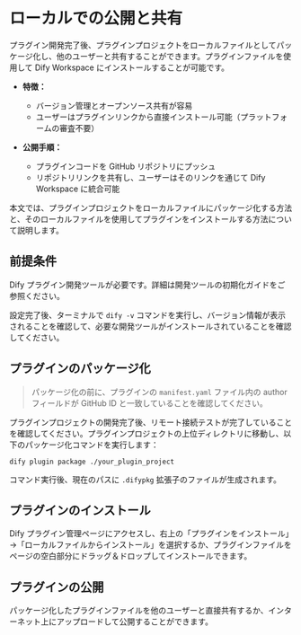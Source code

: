 # ローカルでの公開と共有

プラグイン開発完了後、プラグインプロジェクトをローカルファイルとしてパッケージ化し、他のユーザーと共有することができます。プラグインファイルを使用して Dify Workspace にインストールすることが可能です。

* **特徴：**
  - バージョン管理とオープンソース共有が容易
  - ユーザーはプラグインリンクから直接インストール可能（プラットフォームの審査不要）

* **公開手順：**
  - プラグインコードを GitHub リポジトリにプッシュ
  - リポジトリリンクを共有し、ユーザーはそのリンクを通じて Dify Workspace に統合可能

本文では、プラグインプロジェクトをローカルファイルにパッケージ化する方法と、そのローカルファイルを使用してプラグインをインストールする方法について説明します。

## 前提条件

Dify プラグイン開発ツールが必要です。詳細は開発ツールの初期化ガイドをご参照ください。

設定完了後、ターミナルで `dify -v` コマンドを実行し、バージョン情報が表示されることを確認して、必要な開発ツールがインストールされていることを確認してください。

## プラグインのパッケージ化

> パッケージ化の前に、プラグインの `manifest.yaml` ファイル内の author フィールドが GitHub ID と一致していることを確認してください。

プラグインプロジェクトの開発完了後、リモート接続テストが完了していることを確認してください。プラグインプロジェクトの上位ディレクトリに移動し、以下のパッケージ化コマンドを実行します：

    dify plugin package ./your_plugin_project

コマンド実行後、現在のパスに `.difypkg` 拡張子のファイルが生成されます。

## プラグインのインストール

Dify プラグイン管理ページにアクセスし、右上の「プラグインをインストール」→「ローカルファイルからインストール」を選択するか、プラグインファイルをページの空白部分にドラッグ＆ドロップしてインストールできます。

## プラグインの公開

パッケージ化したプラグインファイルを他のユーザーと直接共有するか、インターネット上にアップロードして公開することができます。
